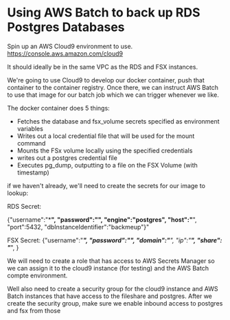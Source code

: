 # Using AWS Batch to back up RDS Postgres Databases

Spin up an AWS Cloud9 environment to use. 
https://console.aws.amazon.com/cloud9

It should ideally be in the same VPC as the RDS and FSX instances.

We're going to use Cloud9 to develop our docker container, push that container 
to the container registry. Once there, we can instruct AWS Batch to use that
image for our batch job which we can trigger whenever we like.

The docker container does 5 things:
- Fetches the database and fsx_volume secrets specified as environment variables
- Writes out a local credential file that will be used for the mount command
- Mounts the FSx volume locally using the specified credentials
- writes out a postgres credential file
- Executes pg_dump, outputting to a file on the FSX Volume (with timestamp)


if we haven't already, we'll need to create the secrets for our image to lookup:

RDS Secret: 

{"username":"*******",
"password":"",
"engine":"postgres",
"host":"******",
"port":5432,
"dbInstanceIdentifier":"backmeup"}"

FSX Secret:
{"username":"*******",
"password":"",
"domain":"******",
"ip":"******",
"share": "*****",
}

We will need to create a role that has access to AWS Secrets Manager so we can assign it to the cloud9 instance (for testing) and the AWS Batch compte environment.

Well also need to create a security group for the cloud9 instance and AWS Batch instances that have access to the fileshare and postgres. After we create the security group, make sure we enable inbound access to postgres and fsx from those 